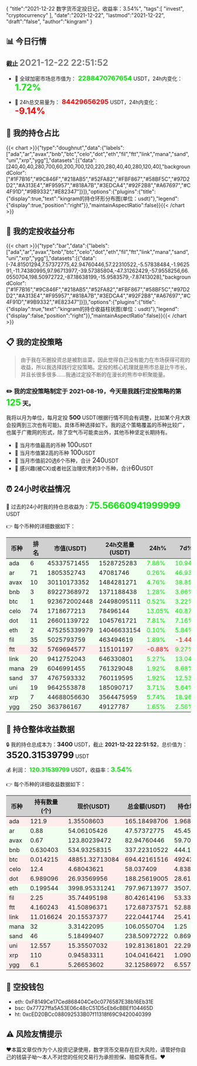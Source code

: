 {
"title":"2021-12-22 数字货币定投日记，收益率：3.54%",
"tags":[
"invest",
"cryptocurrency"
],
"date":"2021-12-22",
"lastmod":"2021-12-22",
"draft":"false",
"author":"kingram"
}

##  📊 今日行情
### 截止 <font color=grey size=5 >**2021-12-22 22:51:52**</font>
- 🍖 全球加密市场总市值为：<font color=#00EC00 size=4 > **2288470767654**</font> USDT，24h内变化：<font color=#00EC00 size=5 > **1.72%**</font>

- 🍤 24h总交易量为：<font color=#FF0000 size=4 > **84429656295**</font> USDT，24h内变化：<font color=#FF0000 size=5 > **-9.14%**</font>

## 🎨 我的持仓占比
{{< chart >}}{"type":"doughnut","data":{"labels":["ada","ar","avax","bnb","btc","celo","dot","eth","fil","ftt","link","mana","sand","uni","xrp","ygg"],"datasets":[{"data":[240,40,40,280,700,60,200,700,120,220,280,40,40,280,120,40],"backgroundColor":["#1F7B16","#9C846F","#218AB5","#52FA82","#FBF867","#58BF5C","#97D2D2","#A313E4","#F95957","#818A7B","#3EDCA4","#92F2B8","#A67697","#C4F91D","#9B9332","#E82347"]}]},"options":{"plugins":{"title":{"display":true,"text":"kingram的持仓环形分布图(单位：usdt)"},"legend":{"display":true,"position":"right"}},"maintainAspectRatio":false}}{{< /chart >}}

## 🍺 我的定投收益分布
{{< chart >}}{"type":"bar","data":{"labels":["ada","ar","avax","bnb","btc","celo","dot","eth","fil","ftt","link","mana","sand","uni","xrp","ygg"],"datasets":[{"data":[-74.81501294,7.57372775,42.94760446,57.22310522,-5.57838484,-1.962591,-11.74380995,97.96713977,-39.57385804,-47.31262429,-57.9558256,66.0550704,198.50972722,-87.18638199,-15.9583579,-7.87413028],"backgroundColor":["#1F7B16","#9C846F","#218AB5","#52FA82","#FBF867","#58BF5C","#97D2D2","#A313E4","#F95957","#818A7B","#3EDCA4","#92F2B8","#A67697","#C4F91D","#9B9332","#E82347"]}]},"options":{"plugins":{"title":{"display":true,"text":"kingram的持仓收益柱状图(单位：usdt)"},"legend":{"display":false,"position":"right"}},"maintainAspectRatio":false}}{{< /chart >}}

## 📋 我的定投策略

> 由于我在币圈投资总是被割韭菜，因此觉得自己没有能力在市场获得可观的收益，所以我选择践行定投策略。定投的核心机理就是熊市总是比牛市长，并且长很多很多……我通过定投不断的在漫长的熊市中积聚能量。

### ✏️ 我的定投策略制定于 **2021-08-19**，今天是我践行定投策略的第<font color=#00EC00 size=5 > **125**</font> 天。
我将以月为单位，每月定投 <font size=3 ><strong> 500 </strong></font> USDT(根据行情不同会有调整，比如某个月大跌会投两到三次也有可能)。具体币种选择如下。我的这个策略覆盖的币种比较广，也属于广撒网的形式，除了空气币可能卖出外，其他币种坚定长期持有。

- 🥇 当月市值最高的币种 <font size=4 >100</font>USDT
- 🥈 当月市值第2高的币种 <font size=4 >100</font>USDT
- 🥉 当月市值前20选6个币种，合计 <font size=4 >240</font>USDT
- 🏅 感兴趣(被CX)或者社区治理优秀的3个币种，合计<font size=4 >60</font>USDT

## ⏰ 24小时收益情况
📌 过去的24小时我的持仓总收益为：<font color=#00EC00 size=5 >**75.56660941999999**</font> USDT

👉 每个币种的详细数据如下：
<table>
    <thead><tr bgcolor="#d0d0d0" ><th>币种</th><th>排名</th><th>市值(USDT)</th><th>24h交易量(USDT)</th><th>24h%</th><th>7d%</th><th>24h收益</th></tr></thead>
    <tbody>
    <tr>
        <td bgcolor=#F0FFF0>ada</td>
        <td bgcolor=#F0FFF0>6</td>
        <td bgcolor=#F0FFF0>45337571455</td>
        <td bgcolor=#F0FFF0>1528725283</td>
        <td bgcolor=#F0FFF0><font color=#00EC00>7.88%</font></td>
        <td bgcolor=#F0FFF0><font color=#00EC00>10.94%</font></td>
        <td bgcolor=#F0FFF0><font color=#00EC00 size=3 ><strong>12.07169362</strong></font></td>
    </tr>
    <tr>
        <td bgcolor=#F0FFF0>ar</td>
        <td bgcolor=#F0FFF0>71</td>
        <td bgcolor=#F0FFF0>1805352743</td>
        <td bgcolor=#F0FFF0>47081746</td>
        <td bgcolor=#F0FFF0><font color=#00EC00>0.26%</font></td>
        <td bgcolor=#F0FFF0><font color=#00EC00>46.93%</font></td>
        <td bgcolor=#F0FFF0><font color=#00EC00 size=3 ><strong>0.1230397</strong></font></td>
    </tr>
    <tr>
        <td bgcolor=#F0FFF0>avax</td>
        <td bgcolor=#F0FFF0>10</td>
        <td bgcolor=#F0FFF0>30110173352</td>
        <td bgcolor=#F0FFF0>1484281271</td>
        <td bgcolor=#F0FFF0><font color=#00EC00>4.76%</font></td>
        <td bgcolor=#F0FFF0><font color=#00EC00>38.85%</font></td>
        <td bgcolor=#F0FFF0><font color=#00EC00 size=3 ><strong>3.76940239</strong></font></td>
    </tr>
    <tr>
        <td bgcolor=#F0FFF0>bnb</td>
        <td bgcolor=#F0FFF0>3</td>
        <td bgcolor=#F0FFF0>89227368972</td>
        <td bgcolor=#F0FFF0>1371188438</td>
        <td bgcolor=#F0FFF0><font color=#00EC00>1.28%</font></td>
        <td bgcolor=#F0FFF0><font color=#00EC00>3.66%</font></td>
        <td bgcolor=#F0FFF0><font color=#00EC00 size=3 ><strong>4.26935628</strong></font></td>
    </tr>
    <tr>
        <td bgcolor=#F0FFF0>btc</td>
        <td bgcolor=#F0FFF0>1</td>
        <td bgcolor=#F0FFF0>923672002448</td>
        <td bgcolor=#F0FFF0>24498095111</td>
        <td bgcolor=#F0FFF0><font color=#00EC00>0.52%</font></td>
        <td bgcolor=#F0FFF0><font color=#00EC00>3.22%</font></td>
        <td bgcolor=#F0FFF0><font color=#00EC00 size=3 ><strong>3.59916596</strong></font></td>
    </tr>
    <tr>
        <td bgcolor=#F0FFF0>celo</td>
        <td bgcolor=#F0FFF0>74</td>
        <td bgcolor=#F0FFF0>1718677213</td>
        <td bgcolor=#F0FFF0>78496144</td>
        <td bgcolor=#F0FFF0><font color=#00EC00>13.05%</font></td>
        <td bgcolor=#F0FFF0><font color=#00EC00>40.87%</font></td>
        <td bgcolor=#F0FFF0><font color=#00EC00 size=3 ><strong>6.69993898</strong></font></td>
    </tr>
    <tr>
        <td bgcolor=#F0FFF0>dot</td>
        <td bgcolor=#F0FFF0>11</td>
        <td bgcolor=#F0FFF0>26601139722</td>
        <td bgcolor=#F0FFF0>1045761721</td>
        <td bgcolor=#F0FFF0><font color=#00EC00>7.81%</font></td>
        <td bgcolor=#F0FFF0><font color=#00EC00>7.16%</font></td>
        <td bgcolor=#F0FFF0><font color=#00EC00 size=3 ><strong>13.63392987</strong></font></td>
    </tr>
    <tr>
        <td bgcolor=#F0FFF0>eth</td>
        <td bgcolor=#F0FFF0>2</td>
        <td bgcolor=#F0FFF0>475255339979</td>
        <td bgcolor=#F0FFF0>14046633154</td>
        <td bgcolor=#F0FFF0><font color=#00EC00>0.10%</font></td>
        <td bgcolor=#F0FFF0><font color=#00EC00>5.84%</font></td>
        <td bgcolor=#F0FFF0><font color=#00EC00 size=3 ><strong>0.75902798</strong></font></td>
    </tr>
    <tr>
        <td bgcolor=#F0FFF0>fil</td>
        <td bgcolor=#F0FFF0>35</td>
        <td bgcolor=#F0FFF0>5025793759</td>
        <td bgcolor=#F0FFF0>463494619</td>
        <td bgcolor=#F0FFF0><font color=#00EC00>1.89%</font></td>
        <td bgcolor=#F0FFF0><font color=#FF0000>-1.44%</font></td>
        <td bgcolor=#F0FFF0><font color=#00EC00 size=3 ><strong>1.48892204</strong></font></td>
    </tr>
    <tr>
        <td bgcolor=#FFECEC>ftt</td>
        <td bgcolor=#FFECEC>32</td>
        <td bgcolor=#FFECEC>5769694577</td>
        <td bgcolor=#FFECEC>115101197</td>
        <td bgcolor=#FFECEC><font color=#FF0000>-0.88%</font></td>
        <td bgcolor=#FFECEC><font color=#00EC00>9.27%</font></td>
        <td bgcolor=#FFECEC><font color=#FF0000 size=3 ><strong>-1.53754152</strong></font></td>
    </tr>
    <tr>
        <td bgcolor=#F0FFF0>link</td>
        <td bgcolor=#F0FFF0>20</td>
        <td bgcolor=#F0FFF0>9412752043</td>
        <td bgcolor=#F0FFF0>646330801</td>
        <td bgcolor=#F0FFF0><font color=#00EC00>5.27%</font></td>
        <td bgcolor=#F0FFF0><font color=#00EC00>13.04%</font></td>
        <td bgcolor=#F0FFF0><font color=#00EC00 size=3 ><strong>11.11597139</strong></font></td>
    </tr>
    <tr>
        <td bgcolor=#F0FFF0>mana</td>
        <td bgcolor=#F0FFF0>29</td>
        <td bgcolor=#F0FFF0>6046991455</td>
        <td bgcolor=#F0FFF0>761329048</td>
        <td bgcolor=#F0FFF0><font color=#00EC00>1.92%</font></td>
        <td bgcolor=#F0FFF0><font color=#00EC00>8.68%</font></td>
        <td bgcolor=#F0FFF0><font color=#00EC00 size=3 ><strong>1.99330616</strong></font></td>
    </tr>
    <tr>
        <td bgcolor=#F0FFF0>sand</td>
        <td bgcolor=#F0FFF0>37</td>
        <td bgcolor=#F0FFF0>4767593332</td>
        <td bgcolor=#F0FFF0>760119595</td>
        <td bgcolor=#F0FFF0><font color=#00EC00>1.92%</font></td>
        <td bgcolor=#F0FFF0><font color=#00EC00>12.53%</font></td>
        <td bgcolor=#F0FFF0><font color=#00EC00 size=3 ><strong>4.50295626</strong></font></td>
    </tr>
    <tr>
        <td bgcolor=#F0FFF0>uni</td>
        <td bgcolor=#F0FFF0>19</td>
        <td bgcolor=#F0FFF0>9642553878</td>
        <td bgcolor=#F0FFF0>185090717</td>
        <td bgcolor=#F0FFF0><font color=#00EC00>3.71%</font></td>
        <td bgcolor=#F0FFF0><font color=#00EC00>5.64%</font></td>
        <td bgcolor=#F0FFF0><font color=#00EC00 size=3 ><strong>6.90622534</strong></font></td>
    </tr>
    <tr>
        <td bgcolor=#F0FFF0>xrp</td>
        <td bgcolor=#F0FFF0>7</td>
        <td bgcolor=#F0FFF0>44688056630</td>
        <td bgcolor=#F0FFF0>3564475959</td>
        <td bgcolor=#F0FFF0><font color=#00EC00>5.74%</font></td>
        <td bgcolor=#F0FFF0><font color=#00EC00>18.96%</font></td>
        <td bgcolor=#F0FFF0><font color=#00EC00 size=3 ><strong>5.6501634</strong></font></td>
    </tr>
    <tr>
        <td bgcolor=#F0FFF0>ygg</td>
        <td bgcolor=#F0FFF0>250</td>
        <td bgcolor=#F0FFF0>363786167</td>
        <td bgcolor=#F0FFF0>49127787</td>
        <td bgcolor=#F0FFF0><font color=#00EC00>1.65%</font></td>
        <td bgcolor=#F0FFF0><font color=#00EC00>2.56%</font></td>
        <td bgcolor=#F0FFF0><font color=#00EC00 size=3 ><strong>0.52105157</strong></font></td>
    </tr>
    </tbody>
</table>

## 🎯 持仓整体收益数据

🔒 我的持仓总成本为：<font size=3 >**3400**</font> USDT，截止 **2021-12-22 22:51:52**，总价值为：<font  size=5 >**3520.31539799**</font> USDT

💰 利润： <font color=#00EC00 size=3 >**120.31539799**</font> USDT，收益率：<font color=#00EC00 size=4 >**3.54%**</font>

👉 每个币种的详细收益数据如下：

<table>
    <thead><tr bgcolor="#d0d0d0" ><th>币种</th><th>持有数量(个)</th><th>现价(USDT)</th><th>总金额(USDT)</th><th>持仓均价(USDT)</th><th>成本(USDT)</th><th>利润(USDT)</th><th>收益率</th></tr></thead>
    <tbody>
    <tr>
        <td bgcolor=#FFECEC>ada</td>
        <td bgcolor=#FFECEC>121.9</td>
        <td bgcolor=#FFECEC>1.35508603</td>
        <td bgcolor=#FFECEC>165.18498706</td>
        <td bgcolor=#FFECEC>1.96882691</td>
        <td bgcolor=#FFECEC>240</td>
        <td bgcolor=#FFECEC>-74.81501294</td>
        <td bgcolor=#FFECEC><font color=#FF0000 size=3 ><strong>-31.17%</strong></font></td>
    </tr>
    <tr>
        <td bgcolor=#F0FFF0>ar</td>
        <td bgcolor=#F0FFF0>0.88</td>
        <td bgcolor=#F0FFF0>54.06105426</td>
        <td bgcolor=#F0FFF0>47.57372775</td>
        <td bgcolor=#F0FFF0>45.45454545</td>
        <td bgcolor=#F0FFF0>40</td>
        <td bgcolor=#F0FFF0>7.57372775</td>
        <td bgcolor=#F0FFF0><font color=#00EC00 size=3 ><strong>18.93%</strong></font></td>
    </tr>
    <tr>
        <td bgcolor=#F0FFF0>avax</td>
        <td bgcolor=#F0FFF0>0.67</td>
        <td bgcolor=#F0FFF0>123.80239472</td>
        <td bgcolor=#F0FFF0>82.94760446</td>
        <td bgcolor=#F0FFF0>59.70149254</td>
        <td bgcolor=#F0FFF0>40</td>
        <td bgcolor=#F0FFF0>42.94760446</td>
        <td bgcolor=#F0FFF0><font color=#00EC00 size=3 ><strong>107.37%</strong></font></td>
    </tr>
    <tr>
        <td bgcolor=#F0FFF0>bnb</td>
        <td bgcolor=#F0FFF0>0.630403</td>
        <td bgcolor=#F0FFF0>534.93258315</td>
        <td bgcolor=#F0FFF0>337.22310522</td>
        <td bgcolor=#F0FFF0>444.16032284</td>
        <td bgcolor=#F0FFF0>280</td>
        <td bgcolor=#F0FFF0>57.22310522</td>
        <td bgcolor=#F0FFF0><font color=#00EC00 size=3 ><strong>20.44%</strong></font></td>
    </tr>
    <tr>
        <td bgcolor=#FFECEC>btc</td>
        <td bgcolor=#FFECEC>0.014215</td>
        <td bgcolor=#FFECEC>48851.32713084</td>
        <td bgcolor=#FFECEC>694.42161516</td>
        <td bgcolor=#FFECEC>49243.75659515</td>
        <td bgcolor=#FFECEC>700</td>
        <td bgcolor=#FFECEC>-5.57838484</td>
        <td bgcolor=#FFECEC><font color=#FF0000 size=3 ><strong>-0.80%</strong></font></td>
    </tr>
    <tr>
        <td bgcolor=#FFECEC>celo</td>
        <td bgcolor=#FFECEC>12.4</td>
        <td bgcolor=#FFECEC>4.68043621</td>
        <td bgcolor=#FFECEC>58.037409</td>
        <td bgcolor=#FFECEC>4.83870968</td>
        <td bgcolor=#FFECEC>60</td>
        <td bgcolor=#FFECEC>-1.962591</td>
        <td bgcolor=#FFECEC><font color=#FF0000 size=3 ><strong>-3.27%</strong></font></td>
    </tr>
    <tr>
        <td bgcolor=#FFECEC>dot</td>
        <td bgcolor=#FFECEC>6.989096</td>
        <td bgcolor=#FFECEC>26.93569956</td>
        <td bgcolor=#FFECEC>188.25619005</td>
        <td bgcolor=#FFECEC>28.61600413</td>
        <td bgcolor=#FFECEC>200</td>
        <td bgcolor=#FFECEC>-11.74380995</td>
        <td bgcolor=#FFECEC><font color=#FF0000 size=3 ><strong>-5.87%</strong></font></td>
    </tr>
    <tr>
        <td bgcolor=#F0FFF0>eth</td>
        <td bgcolor=#F0FFF0>0.199544</td>
        <td bgcolor=#F0FFF0>3998.95331241</td>
        <td bgcolor=#F0FFF0>797.96713977</td>
        <td bgcolor=#F0FFF0>3507.99823598</td>
        <td bgcolor=#F0FFF0>700</td>
        <td bgcolor=#F0FFF0>97.96713977</td>
        <td bgcolor=#F0FFF0><font color=#00EC00 size=3 ><strong>14.00%</strong></font></td>
    </tr>
    <tr>
        <td bgcolor=#FFECEC>fil</td>
        <td bgcolor=#FFECEC>2.25</td>
        <td bgcolor=#FFECEC>35.74495198</td>
        <td bgcolor=#FFECEC>80.42614196</td>
        <td bgcolor=#FFECEC>53.33333333</td>
        <td bgcolor=#FFECEC>120</td>
        <td bgcolor=#FFECEC>-39.57385804</td>
        <td bgcolor=#FFECEC><font color=#FF0000 size=3 ><strong>-32.98%</strong></font></td>
    </tr>
    <tr>
        <td bgcolor=#FFECEC>ftt</td>
        <td bgcolor=#FFECEC>4.160243</td>
        <td bgcolor=#FFECEC>41.50896371</td>
        <td bgcolor=#FFECEC>172.68737571</td>
        <td bgcolor=#FFECEC>52.88152639</td>
        <td bgcolor=#FFECEC>220</td>
        <td bgcolor=#FFECEC>-47.31262429</td>
        <td bgcolor=#FFECEC><font color=#FF0000 size=3 ><strong>-21.51%</strong></font></td>
    </tr>
    <tr>
        <td bgcolor=#FFECEC>link</td>
        <td bgcolor=#FFECEC>11.016624</td>
        <td bgcolor=#FFECEC>20.15537377</td>
        <td bgcolor=#FFECEC>222.0441744</td>
        <td bgcolor=#FFECEC>25.41613474</td>
        <td bgcolor=#FFECEC>280</td>
        <td bgcolor=#FFECEC>-57.9558256</td>
        <td bgcolor=#FFECEC><font color=#FF0000 size=3 ><strong>-20.70%</strong></font></td>
    </tr>
    <tr>
        <td bgcolor=#F0FFF0>mana</td>
        <td bgcolor=#F0FFF0>32</td>
        <td bgcolor=#F0FFF0>3.31422095</td>
        <td bgcolor=#F0FFF0>106.0550704</td>
        <td bgcolor=#F0FFF0>1.25</td>
        <td bgcolor=#F0FFF0>40</td>
        <td bgcolor=#F0FFF0>66.0550704</td>
        <td bgcolor=#F0FFF0><font color=#00EC00 size=3 ><strong>165.14%</strong></font></td>
    </tr>
    <tr>
        <td bgcolor=#F0FFF0>sand</td>
        <td bgcolor=#F0FFF0>46</td>
        <td bgcolor=#F0FFF0>5.18499407</td>
        <td bgcolor=#F0FFF0>238.50972722</td>
        <td bgcolor=#F0FFF0>0.86956522</td>
        <td bgcolor=#F0FFF0>40</td>
        <td bgcolor=#F0FFF0>198.50972722</td>
        <td bgcolor=#F0FFF0><font color=#00EC00 size=3 ><strong>496.27%</strong></font></td>
    </tr>
    <tr>
        <td bgcolor=#FFECEC>uni</td>
        <td bgcolor=#FFECEC>12.557</td>
        <td bgcolor=#FFECEC>15.35507032</td>
        <td bgcolor=#FFECEC>192.81361801</td>
        <td bgcolor=#FFECEC>22.29831966</td>
        <td bgcolor=#FFECEC>280</td>
        <td bgcolor=#FFECEC>-87.18638199</td>
        <td bgcolor=#FFECEC><font color=#FF0000 size=3 ><strong>-31.14%</strong></font></td>
    </tr>
    <tr>
        <td bgcolor=#FFECEC>xrp</td>
        <td bgcolor=#FFECEC>110</td>
        <td bgcolor=#FFECEC>0.94583311</td>
        <td bgcolor=#FFECEC>104.0416421</td>
        <td bgcolor=#FFECEC>1.09090909</td>
        <td bgcolor=#FFECEC>120</td>
        <td bgcolor=#FFECEC>-15.9583579</td>
        <td bgcolor=#FFECEC><font color=#FF0000 size=3 ><strong>-13.30%</strong></font></td>
    </tr>
    <tr>
        <td bgcolor=#FFECEC>ygg</td>
        <td bgcolor=#FFECEC>6.1</td>
        <td bgcolor=#FFECEC>5.26653602</td>
        <td bgcolor=#FFECEC>32.12586972</td>
        <td bgcolor=#FFECEC>6.55737705</td>
        <td bgcolor=#FFECEC>40</td>
        <td bgcolor=#FFECEC>-7.87413028</td>
        <td bgcolor=#FFECEC><font color=#FF0000 size=3 ><strong>-19.69%</strong></font></td>
    </tr>
    </tbody>
</table>

## 🤞 空投钱包
- eth: 0xF8149Ce17Ced868404Ce0c0776587E38b16Eb31E
- bsc: 0x77727ffa5A53E06c48cC51D5cEb6cBBEf104465D
- ht: 0xcED20BCc088092533B07f11318f69C9420040399

## ⚠️ 风险友情提示
❤️本篇文章仅作为个人投资记录使用，数字货币交易存在巨大风险，请管好你自己的钱袋子呦～本人不对您的任何交易行为承担担保、赔偿等责任。❤️